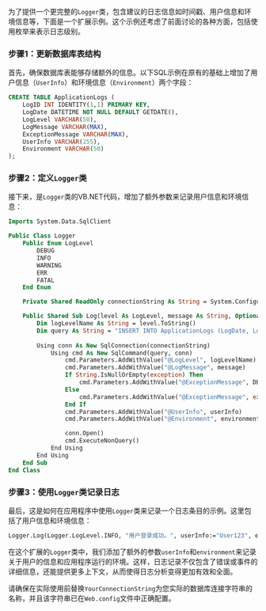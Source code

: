 为了提供一个更完整的`Logger`类，包含建议的日志信息如时间戳、用户信息和环境信息等，下面是一个扩展示例。这个示例还考虑了前面讨论的各种方面，包括使用枚举来表示日志级别。

### 步骤1：更新数据库表结构

首先，确保数据库表能够存储额外的信息。以下SQL示例在原有的基础上增加了用户信息（`UserInfo`）和环境信息（`Environment`）两个字段：

```sql
CREATE TABLE ApplicationLogs (
    LogID INT IDENTITY(1,1) PRIMARY KEY,
    LogDate DATETIME NOT NULL DEFAULT GETDATE(),
    LogLevel VARCHAR(50),
    LogMessage VARCHAR(MAX),
    ExceptionMessage VARCHAR(MAX),
    UserInfo VARCHAR(255),
    Environment VARCHAR(50)
);
```

### 步骤2：定义`Logger`类

接下来，是`Logger`类的VB.NET代码，增加了额外参数来记录用户信息和环境信息：

```vb
Imports System.Data.SqlClient

Public Class Logger
    Public Enum LogLevel
        DEBUG
        INFO
        WARNING
        ERR
        FATAL
    End Enum

    Private Shared ReadOnly connectionString As String = System.Configuration.ConfigurationManager.ConnectionStrings("YourConnectionString").ToString()

    Public Shared Sub Log(level As LogLevel, message As String, Optional exception As String = "", Optional userInfo As String = "N/A", Optional environment As String = "Production")
        Dim logLevelName As String = level.ToString()
        Dim query As String = "INSERT INTO ApplicationLogs (LogDate, LogLevel, LogMessage, ExceptionMessage, UserInfo, Environment) VALUES (GETDATE(), @LogLevel, @LogMessage, @ExceptionMessage, @UserInfo, @Environment)"
        
        Using conn As New SqlConnection(connectionString)
            Using cmd As New SqlCommand(query, conn)
                cmd.Parameters.AddWithValue("@LogLevel", logLevelName)
                cmd.Parameters.AddWithValue("@LogMessage", message)
                If String.IsNullOrEmpty(exception) Then
                    cmd.Parameters.AddWithValue("@ExceptionMessage", DBNull.Value)
                Else
                    cmd.Parameters.AddWithValue("@ExceptionMessage", exception)
                End If
                cmd.Parameters.AddWithValue("@UserInfo", userInfo)
                cmd.Parameters.AddWithValue("@Environment", environment)

                conn.Open()
                cmd.ExecuteNonQuery()
            End Using
        End Using
    End Sub
End Class
```

### 步骤3：使用`Logger`类记录日志

最后，这是如何在应用程序中使用`Logger`类来记录一个日志条目的示例。这里包括了用户信息和环境信息：

```vb
Logger.Log(Logger.LogLevel.INFO, "用户登录成功。", userInfo:="User123", environment:="Development")
```

在这个扩展的`Logger`类中，我们添加了额外的参数`userInfo`和`environment`来记录关于用户的信息和应用程序运行的环境。这样，日志记录不仅包含了错误或事件的详细信息，还能提供更多上下文，从而使得日志分析变得更加有效和全面。

请确保在实际使用前替换`YourConnectionString`为您实际的数据库连接字符串的名称，并且该字符串已在`Web.config`文件中正确配置。